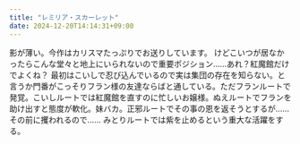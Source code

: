 ```yaml
---
title: "レミリア・スカーレット"
date: 2024-12-20T14:14:31+09:00
---
```

影が薄い。今作はカリスマたっぷりでお送りしています。
けどこいつが居なかったらこんな堂々と地上にいられないので重要ポジション……あれ？紅魔館だけでよくね？
最初はこいしで忍び込んでいるので実は集団の存在を知らない。と言うか門番がこっそりフラン様の友達ならばと通している。ただフランルートで発覚。こいしルートでは紅魔館を直すのに忙しいお嬢様。ぬえルートでフランを助け出すと態度が軟化。妹バカ。正邪ルートでその事の恩を返そうとするが……その前に攫われるので……
みとりルートでは紫を止めるという重大な活躍をする。
